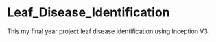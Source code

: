 # Leaf_Disease_Identification
This my final year project leaf disease identification using Inception V3.

